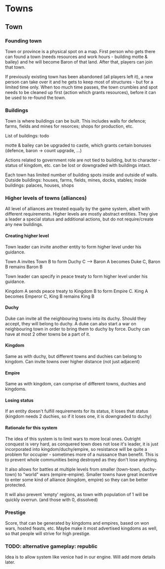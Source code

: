 # Towns

## Town

### Founding town

Town or province is a physical spot on a map. First person who gets there can found a town (needs resources and work hours - building motte & bailey) and he will become Baron of that land. After that, players can join that town.

If previously existing town has been abandoned (all players left it), a new person can take over it and he gets to keep most of structures - but for a limited time only. When too much time passes, the town crumbles and spot needs to be cleaned up first (action which grants resources), before it can be used to re-found the town.

### Buildings

Town is where buildings can be built. This includes walls for defence; farms, fields and mines for resorces; shops for production, etc.

List of buildings: todo

motte & bailey can be upgraded to castle, which grants certain bonuses (defence, baron -> count upgrade, ...)

Actions related to government role are not tied to building, but to character - status of kingdom, etc. can be lost or downgraded with buildings intact.

Each town has limited number of building spots inside and outside of walls. Outside buildings: houses, farms, fields, mines, docks, stables; inside buildings: palaces, houses, shops

### Higher levels of towns (alliances)

All level of alliances are treated equally by the game system, albeit with different requirements. Higher levels are mostly abstract entities. They give a leader a special status and additional actions, but do not require/create any new buildings. 

#### Creating higher level

Town leader can invite another entity to form higher level under his guidance.

Town A invites Town B to form Duchy C --> Baron A becomes Duke C, Baron B remains Baron B

Town leader can specify in peace treaty to form higher level under his guidance.

Kingdom A sends peace treaty to Kingdom B to form Empire C. King A becomes Emperor C, King B remains King B

#### Duchy

Duke can invite all the neighbouring towns into its duchy. Should they accept, they will belong to duchy. A duke can also start a war on neighbouring town in order to bring them to duchy by force. Duchy can have at most 2 other towns be a part of it.

#### Kingdom

Same as with duchy, but different towns and duchies can belong to kingdom. Can invite towns over higher distance (not just adjacent)

#### Empire

Same as with kingdom, can comprise of different towns, duchies and kingdoms.

#### Losing status

If an entity doesn't fulfill requirements for its status, it loses that status (kingdom needs 2 duchies, so if it loses one, it is downgraded to duchy)

#### Rationale for this system

The idea of this system is to limit wars to more local ones. Outright conquest is very hard, as conquered town does not lose it's leader, it is just incorporated into kingdom/duchy/empire, so resistance will be quite a problem for occupier - sometimes more of a nuissance than benefit. This is to prevent whole communities being destroyed as they don't lose anything.

It also allows for battles at multiple levels from smaller (town-town, duchy-town) to "world" wars (empire-empire). Smaller towns have great incentive to enter some kind of alliance (kingdom, empire) so they can be better protected.

It will also prevent 'empty' regions, as town with population of 1 will be quickly overrun. (and those with 0, dissolved)

### Prestige

Score, that can be generated by kingdoms and empires, based on won wars, hosted feasts, etc. Maybe make it most advertised kingdoms as well, so that people will strive for high prestige.

### TODO: alternative gameplay: republic

Idea is to allow system like venice had in our engine. Will add more details later.
